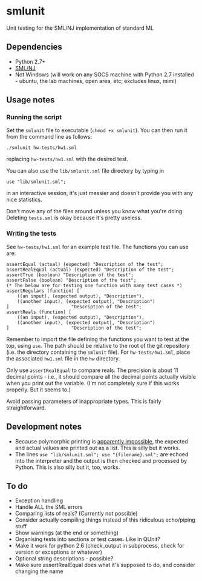 smlunit
=======

Unit testing for the SML/NJ implementation of standard ML

Dependencies
------------

* Python 2.7+
* [SML/NJ](http://www.smlnj.org/)
* Not Windows (will work on any SOCS machine with Python 2.7 installed - ubuntu, the lab machines, open area, etc; excludes linux, mimi)

Usage notes
-----------

### Running the script

Set the `smlunit` file to executable (`chmod +x smlunit`). You can then run it from the command line as follows:

`./smlunit hw-tests/hw1.sml`

replacing `hw-tests/hw1.sml` with the desired test.

You can also use the `lib/smlunit.sml` file directory by typing in

`use "lib/smlunit.sml";`

in an interactive session, it's just messier and doesn't provide you with any nice statistics.

Don't move any of the files around unless you know what you're doing. Deleting `tests.sml` is okay because it's pretty useless.

### Writing the tests

See `hw-tests/hw1.sml` for an example test file. The functions you can use are:

	assertEqual (actual) (expected) "Description of the test";
	assertRealEqual (actual) (expected) "Description of the test";
	assertTrue (boolean) "Description of the test";
	assertFalse (boolean) "Description of the test";
	(* The below are for testing one function with many test cases *)
	assertRegulars (function) [
		((an input), (expected output), "Description"),
		((another input), (expected output), "Description")
	]						"Description of the test";
	assertReals (function) [
		((an input), (expected output), "Description"),
		((another input), (expected output), "Description")
	]						"Description of the test";

Remember to import the file defining the functions you want to test at the top, using `use`. The path should be relative to the root of the git repository (i.e. the directory containing the `smlunit` file). For `hw-tests/hw1.sml`, place the associated `hw1.sml` file in the `hw` directory.

Only use `assertRealEqual` to compare reals. The precision is about 11 decimal points - i.e., it should compare all the decimal points actually visible when you print out the variable. (I'm not completely sure if this works properly. But it seems to.)

Avoid passing parameters of inappropriate types. This is fairly straightforward.

Development notes
-----------------

* Because polymorphic printing is [apparently impossible](http://www.smlnj.org/doc/FAQ/faq.txt), the expected and actual values are printed out as a list. This is silly but it works.
* The lines `use "lib/smlunit.sml"; use "{filename}.sml";` are echoed into the interpreter and the output is then checked and processed by Python. This is also silly but it, too, works.

To do
-----

* Exception handling
* Handle ALL the SML errors
* Comparing lists of reals? (Currently not possible)
* Consider actually compiling things instead of this ridiculous echo/piping stuff
* Show warnings (at the end or something)
* Organising tests into sections or test cases. Like in QUnit?
* Make it work for python 2.6 (check_output in subprocess, check for version or exceptions or whatever)
* Optional string descriptions - possible?
* Make sure assertRealEqual does what it's supposed to do, and consider changing the name
